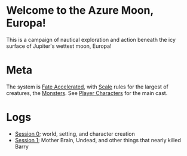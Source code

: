 # Welcome to the Azure Moon, Europa!

This is a campaign of nautical exploration and action beneath the icy surface of Jupiter's wettest moon, Europa!

# Meta
The system is [Fate Accelerated](https://fate-srd.com/fate-accelerated/get-started), with [Scale](https://fate-srd.com/fate-system-toolkit/scale) rules for the largest of creatures, the [Monsters](Details/Monsters.md). See [Player Characters](Characters/PlayerCharacters.md) for the main cast.

# Logs
* [Session 0](Logs/Session0.md); world, setting, and character creation
* [Session 1](Logs/Session1.md); Mother Brain, Undead, and other things that nearly killed Barry